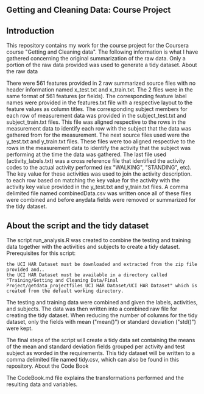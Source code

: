 Getting and Cleaning Data: Course Project
-----------------------------------------
Introduction
------------

This repository contains my work for the course project for the Coursera course "Getting and Cleaning data". The following information is what I have gathered concerning the original summarization of the raw data. Only a portion of the raw data provided was used to generate a tidy dataset.
About the raw data

There were 561 features provided in 2 raw summarized source files with no header information named x_test.txt and x_train.txt. The 2 files were in the same format of 561 features (or fields).
The corresponding feature label names were provided in the features.txt file with a respective layout to the feature values as column titles. The corresponding subject members for each row of measurement data was provided in the subject_test.txt and subject_train.txt files.
This file was aligned respective to the rows in the measurement data to identify each row with the subject that the data was gathered from for the measurement. The next source files used were the y_test.txt and y_train.txt files.
These files were too aligned respective to the rows in the measurement data to identify the activity that the subject was performing at the time the data was gathered. 
The last file used (activity_labels.txt) was a cross reference file that identified the activity codes to the actual activity performed (ex "WALKING", "STANDING", etc). The key value for these activities was used to join the activity description. to each row based on matching the key value for the activity with the activity key value provided in the y_test.txt and y_train.txt files.
A comma delimited file named combinedData.csv was written once all of these files were combined and before anydata fields were removed or summarized for the tidy dataset.


About the script and the tidy dataset
-------------------------------------

The script run_analysis.R was created to combine the testing and training data together with the activities and subjects to create a tidy dataset. Prerequisites for this script:

    the UCI HAR Dataset must be downloaded and extracted from the zip file provided and..
    the UCI HAR Dataset must be available in a directory called "Training/Getting and Cleaning Data/Final Project/getdata_projectfiles_UCI HAR Dataset/UCI HAR Dataset" which is created from the default working directory.

The testing and training data were combined and given the labels, activities, and subjects. The data was then written into a combined raw file for creating the tidy dataset. 
When reducing the number of columns for the tidy dataset, only the fields with mean ("mean()") or standard deviation ("std()") were kept.

The final steps of the script will create a tidy data set containing the means of the mean and standard deviation fields grouped per activity and test subject as worded in the requirements. This tidy dataset will be written to a comma delimited file named tidy.csv, which can also be found in this repository.
About the Code Book

The CodeBook.md file explains the transformations performed and the resulting data and variables.